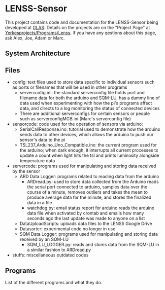 # LENSS-Sensor
This project contains code and documentation for the LENSS-Sensor being developed at [GLAS](https://www.glaseducation.org). Details on the projects are on the "Project Page" at [Yerkesprojects/Programs/Lenss](https://sites.google.com/a/starsatyerkes.net/yerkesprojects/programs/lenss). If you have any qestions about this page, ask Alex, Joe, Adam or Marc.

## System Architecture

## Files
  * config: text files used to store data specific to individual sensors such as ports or filenames that will be used in other programs
     * serverconfig.ini: the standard serverconfig file holds port and filename data for both the arduino and SQM-LU, has a dummy line of data used when experimenting with how the pi's programs affect data, and directs to a log monitoring the status of connected devices
    * There are additional serverconfigs for certain sensors or people such as serverconfigMGB.ini (Marc's serverconfig file)
  * sensorcode: code used for the operation of sensors via arduino:
    * SerialCallResponse.ino: tutorial used to demonstrate how the arduino sends data to other devices, which allows the arduino to push our sensor's data to the pi
    * TSL237_Arduino_Uno_Compatible.ino: the current program used for the arduino; when dark enough, it interrupts all current processes to update a count when light hits the tsl and prints luminosity alongside temperature data 
  * servercode: programs used for manipulating and storing data received by the sensor
    * ARD Data Logger: programs related to reading data from the arduino
      * ARDread.py: used to store data collected from the Arduino reads the serial port connected to arduino, samples data over the course of a minute, removes outliers and takes the mean to produce average data for the minute, and  stores the finalized data in a file
      * watchdog.py: email status report for arduino reads the arduino data file when activated by crontab and emails how many seconds ago the last update was made to anyone on a list
    * DataUploadScripts: uploads data files to the LENSS Google Drive
    * Datasorter: experimental code no longer in use
    * SQM Data Logger: programs used for manipulating and storing data received by an SQM-LU
      * SQM_LU_LOGGER.py: reads and stores data from the SQM-LU in a similar fashion to ARDread.py
  * stuffs: miscellaneous outdated codes


## Programs
List of the different programs and what they do.

